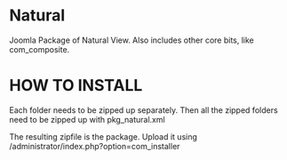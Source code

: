 Natural
=======
Joomla Package of Natural View.
Also includes other core bits, like com_composite.

HOW TO INSTALL
==============
Each folder needs to be zipped up separately.
Then all the zipped folders need to be zipped up with pkg_natural.xml

The resulting zipfile is the package.
Upload it using /administrator/index.php?option=com_installer


